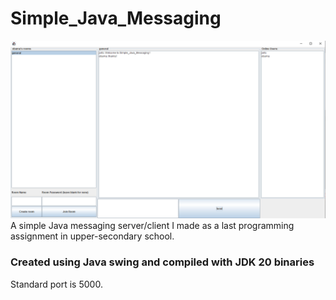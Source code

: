 # Simple_Java_Messaging 
![Screenshot of the user interface as a client](https://github.com/Oskar-Norberg/Simple_Java_Messaging/blob/8418fd396c2588ffb1993a41d15744235055dc6a/image.png)
A simple Java messaging server/client I made as a last programming assignment in upper-secondary school.

### Created using Java swing and compiled with JDK 20 binaries
Standard port is 5000.
